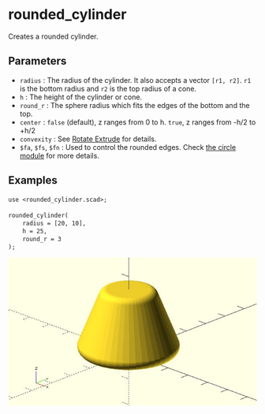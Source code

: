 # rounded_cylinder

Creates a rounded cylinder.

## Parameters

- `radius` : The radius of the cylinder. It also accepts a vector `[r1, r2]`. `r1` is the bottom radius and `r2` is the top radius of a cone.
- `h` : The height of the cylinder or cone. 
- `round_r` : The sphere radius which fits the edges of the bottom and the top.
- `center` : `false` (default), z ranges from 0 to h. `true`, z ranges from -h/2 to +h/2
- `convexity` : See [Rotate Extrude](https://en.wikibooks.org/wiki/OpenSCAD_User_Manual/Using_the_2D_Subsystem#Rotate_Extrude) for details.
- `$fa`, `$fs`, `$fn` : Used to control the rounded edges. Check [the circle module](https://en.wikibooks.org/wiki/OpenSCAD_User_Manual/Using_the_2D_Subsystem#circle) for more details. 

## Examples

	use <rounded_cylinder.scad>;

	rounded_cylinder(
		radius = [20, 10], 
		h = 25, 
		round_r = 3
	);    

![rounded_cylinder](images/lib3x-rounded_cylinder-1.JPG)